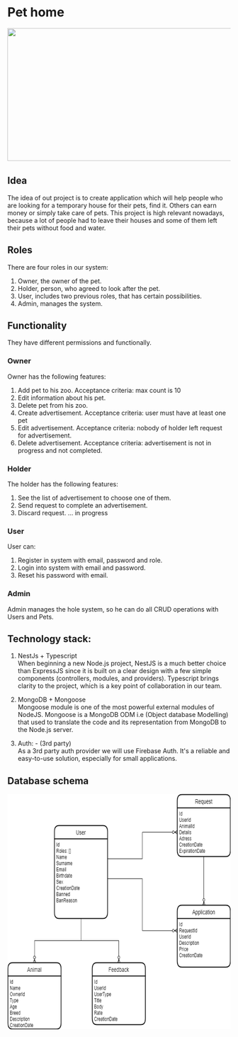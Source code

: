 # Pet home
<p align="center">
  <img width="900" height="300" src="https://media.istockphoto.com/photos/domestic-pets-hanging-over-white-website-banner-picture-id1006322426?k=20&m=1006322426&s=612x612&w=0&h=4vcbsebs6CWO_kQCj441e80w9e9QtK2HxK208TkGmSo=">
</p>

## Idea 
The idea of out project is to create application which will help people who are looking for a temporary house for their pets, find it. Others can earn money or simply take care of pets. This project is high relevant nowadays, because a lot of people had to leave their houses and some of them left their pets without food and water.

## Roles
There are four roles in our system:
  1. Owner, the owner of the pet.
  2. Holder, person, who agreed to look after the pet.
  3. User, includes two previous roles, that has certain possibilities.
  4. Admin, manages the system.

## Functionality
They have different permissions and functionally.

### Owner
Owner has the following features:
  1. Add pet to his zoo.
    Acceptance criteria: max count is 10
  2. Edit information about his pet.
  3. Delete pet from his zoo.
  4. Create advertisement.
    Acceptance criteria: user must have at least one pet
  5. Edit advertisement.
    Acceptance criteria: nobody of holder left request for advertisement.
  6. Delete advertisement.
    Acceptance criteria: advertisement is not in progress and not completed.

### Holder
The holder has the following features:
  1. See the list of advertisement to choose one of them.
  2. Send request to complete an advertisement.
  3. Discard request.
  ... in progress

### User
User can:
  1. Register in system with email, password and role.
  2. Login into system with email and password.
  3. Reset his password with email.

### Admin
Admin manages the hole system, so he can do all CRUD operations with Users and Pets.

## Technology stack:
1. NestJs + Typescript</br>
    When beginning a new Node.js project, NestJS is a much better choice than
    ExpressJS since it is built on a clear design with a few simple components
    (controllers, modules, and providers).
    Typescript brings clarity to the project, which is a key point of collaboration in our team.

2. MongoDB + Mongoose</br>
    Mongoose module is one of the most powerful external modules of NodeJS.
    Mongoose is a MongoDB ODM i.e (Object database Modelling) that used to
    translate the code and its representation from MongoDB to the Node.js server.

3. Auth: - (3rd party)</br>As a 3rd party auth provider we will use Firebase Auth.
    It's a reliable and easy-to-use solution, especially for small applications.
## Database schema
<img width="672" height="532" src="images/Database.drawio.png">

